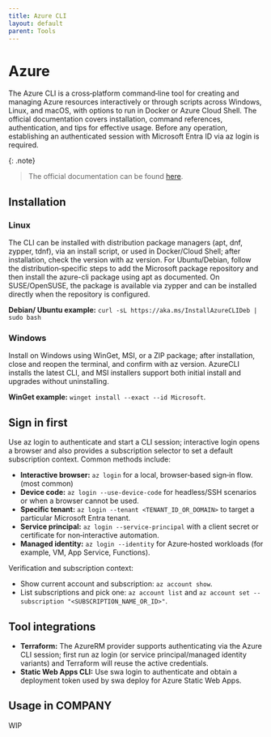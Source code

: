 ```yaml
---
title: Azure CLI
layout: default
parent: Tools
---
```


# Azure
The Azure CLI is a cross‑platform command‑line tool for creating and managing Azure resources interactively or through scripts across Windows, Linux, and macOS, with options to run in Docker or Azure Cloud Shell.  The official documentation covers installation, command references, authentication, and tips for effective usage.  Before any operation, establishing an authenticated session with Microsoft Entra ID via az login is required.

{: .note}
> The official documentation can be found [here](https://learn.microsoft.com/de-de/cli/azure/?view=azure-cli-latest).

## Installation

### Linux
The CLI can be installed with distribution package managers (apt, dnf, zypper, tdnf), via an install script, or used in Docker/Cloud Shell; after installation, check the version with az version.  For Ubuntu/Debian, follow the distribution‑specific steps to add the Microsoft package repository and then install the azure-cli package using apt as documented.  On SUSE/OpenSUSE, the package is available via zypper and can be installed directly when the repository is configured.

**Debian/ Ubuntu example:** `curl -sL https://aka.ms/InstallAzureCLIDeb | sudo bash`

### Windows
Install on Windows using WinGet, MSI, or a ZIP package; after installation, close and reopen the terminal, and confirm with az version. AzureCLI installs the latest CLI, and MSI installers support both initial install and upgrades without uninstalling. 

**WinGet example:** `winget install --exact --id Microsoft`. 

## Sign in first
Use az login to authenticate and start a CLI session; interactive login opens a browser and also provides a subscription selector to set a default subscription context.  Common methods include:
- **Interactive browser:** `az login` for a local, browser‑based sign‑in flow. (most common)
- **Device code:** `az login --use-device-code` for headless/SSH scenarios or when a browser cannot be used.
- **Specific tenant:** `az login --tenant <TENANT_ID_OR_DOMAIN>` to target a particular Microsoft Entra tenant.
- **Service principal:** `az login --service-principal` with a client secret or certificate for non‑interactive automation.
- **Managed identity:** `az login --identity` for Azure‑hosted workloads (for example, VM, App Service, Functions).

Verification and subscription context:
- Show current account and subscription: `az account show`.
- List subscriptions and pick one: `az account list` and `az account set --subscription "<SUBSCRIPTION_NAME_OR_ID>"`.

## Tool integrations
- **Terraform:** The AzureRM provider supports authenticating via the Azure CLI session; first run az login (or service principal/managed identity variants) and Terraform will reuse the active credentials.
- **Static Web Apps CLI:** Use swa login to authenticate and obtain a deployment token used by swa deploy for Azure Static Web Apps.

## Usage in COMPANY
WIP